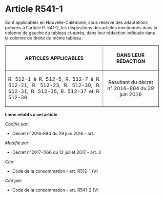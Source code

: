 # Article R541-1

Sont applicables en Nouvelle-Calédonie, sous réserve des adaptations prévues à l'article R. 541-2, les dispositions des
articles mentionnés dans la colonne de gauche du tableau ci-après, dans leur rédaction indiquée dans la colonne de droite du
même tableau : 

<table border="1">
  <tbody>
    <tr>
      <th>

ARTICLES APPLICABLES 

</th>
      <th>

DANS LEUR RÉDACTION 

</th>
    </tr>
    <tr>
      <td align="justify">

R. 512-1 à R. 512-5, R. 512-7 à R. 512-21, R. 512-23, R. 512-30, R. 512-31, R. 512-35, R. 512-37 et R. 512-38

</td>
      <td align="center">

Résultant du décret n° 2016-884 du 29 juin 2016

</td>
    </tr>
  </tbody>
</table>

**Liens relatifs à cet article**

_Codifié par_:

  - Décret n°2016-884 du 29 juin 2016 - art.

_Modifié par_:

  - Décret n°2017-1166 du 12 juillet 2017 - art. 3

_Cite_:

  - Code de la consommation - art. R512-1 (V)

_Cité par_:

  - Code de la consommation - art. R541-2 (V)
